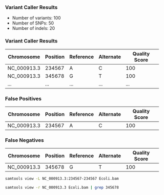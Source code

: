 ### Variant Caller Results 


* Number of variants: 100
* Number of SNPs: 50
* Number of indels: 20

### Variant Caller Results

| Chromosome | Position | Reference | Alternate | Quality Score |
| --- | --- | --- | --- | --- |
| NC_000913.3 | 234567 | A | C | 100 |
| NC_000913.3 | 345678 | G | T | 100 |
|... |... |... |... |... |

### False Positives

| Chromosome | Position | Reference | Alternate | Quality Score |
| --- | --- | --- | --- | --- |
| NC_000913.3 | 234567 | A | C | 100 |

### False Negatives

| Chromosome | Position | Reference | Alternate | Quality Score |
| --- | --- | --- | --- | --- |
| NC_000913.3 | 345678 | G | T | 100 |



```bash
samtools view -L NC_000913.3:234567-234567 Ecoli.bam
```


```bash
samtools view -r NC_000913.3 Ecoli.bam | grep 345678
```


